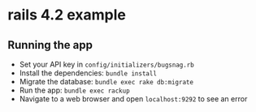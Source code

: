 # rails 4.2 example

## Running the app

* Set your API key in `config/initializers/bugsnag.rb`
* Install the dependencies: `bundle install`
* Migrate the database: `bundle exec rake db:migrate`
* Run the app: `bundle exec rackup`
* Navigate to a web browser and open `localhost:9292` to see an error
